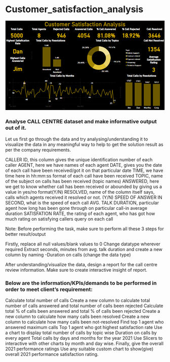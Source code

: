 # Customer_satisfaction_analysis

![Sample_Dashboard](https://github.com/kavinilavanM/Customer_satisfaction_analysis/blob/main/Customer_satis_screenshot.png)


### Analyse CALL CENTRE dataset and make informative output out of it. 

Let us first go through the data and try analysing/understanding it to visualize the data in any meaningful way to help to get the solution result as per the company requirements.

CALLER ID, this column gives the unique identification number of each caller
AGENT, here we have names of each agent 
DATE, gives you the date of each call have been received/got it on that particular date
TIME, we have time here in hh:mm:ss format of each call have been received
TOPIC, name of the subject on calls has been received (topic names)
ANSWERED, here we get to know whether call has been received or abounded by giving us a value in yes/no format(Y/N) 
RESOLVED, name of the column itself says, calls which agents received it resolved or not. (Y/N)
SPEED OF ANSWER IN SECOND, what is the speed of each call
AVG. TALK DURATION, particular agent how long has been gone through on particular call-in average duration
SATISFATION RATE, the rating of each agent, who has got how much rating on satisfying callers query on each call




Note: Before performing the task, make sure to perform all these 3 steps for better result/output

Firstly, replace all null values/blank values to 0
Change datatype wherever required 
Extract seconds, minutes from avg. talk duration and create a new column by naming -Duration on calls (change the data type)




After understanding/visualize the data, design a report for the call centre review information. Make sure to create interactive insight of report.

### Below are the information/KPIs/demands to be performed in order to meet client’s requirement:

Calculate total number of calls
Create a new column to calculate total number of calls answered and total number of calls been rejected
Calculate total % of calls been answered and total % of calls been rejected
Create a new column to calculate how many calls been resolved 
Create a new column to calculate how many calls been not-resolved 
Find top 1 agent who answered maximum calls
Top 1 agent who got highest satisfaction rate
Use a chart to display total number of calls by topic wise
Duration on calls by every agent
Total calls by days and months for the year 2021
Use Slicers to interactive with other charts by month and day wise.
Finally, give the overall 2021 performance ratings 
Use any suitable custom chart to show(give) overall 2021 performance satisfaction rating. 
    
